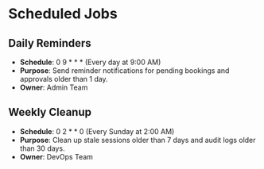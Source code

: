 # Scheduled Jobs

## Daily Reminders

- **Schedule**: 0 9 \* \* \* (Every day at 9:00 AM)
- **Purpose**: Send reminder notifications for pending bookings and approvals older than 1 day.
- **Owner**: Admin Team

## Weekly Cleanup

- **Schedule**: 0 2 \* \* 0 (Every Sunday at 2:00 AM)
- **Purpose**: Clean up stale sessions older than 7 days and audit logs older than 30 days.
- **Owner**: DevOps Team
